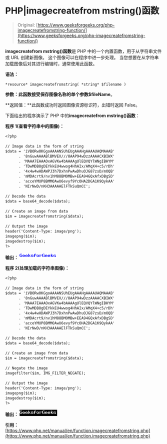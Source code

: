 # PHP|imagecreatefrom mstring()函数

> Original: [https://www.geeksforgeeks.org/php-imagecreatefromstring-function/](https://www.geeksforgeeks.org/php-imagecreatefromstring-function/)

**imagecreatefrom mstring()函数**是 PHP 中的一个内置函数，用于从字符串文件或 URL 创建新图像。 这个图像可以在程序中进一步处理。 当您想要在从字符串加载图像后对其进行编辑时，通常使用此函数。

**语法：**

```
*resource* imagecreatefromstring( *string* $filename )
```

**参数：**此函数接受保存图像名称的单个参数**$fileName**。

**返回值：**此函数成功时返回图像资源标识符，出错时返回 False。

下面给出的程序演示了 PHP 中的**imagecreatefrom mstring()函数**：

**程序 1(查看字符串中的图像)：**

```
<?php

// Image data in the form of string
$data = 'iVBORw0KGgoAAAANSUhEUgAAAHgAAAAUAQMAAAB'
      . '8nGuwAAAABlBMVEX///8AAP94wDzzAAAACXBIWX'
      . 'MAAA7EAAAOxAGVKw4bAAAAgUlEQVQYlWNgIBHYM'
      . 'TDwMDB8gDEYkkEU4wwog4HhAIx/AMqX4+c5/rDh'
      . '4x4w4wHDAWPJ3h7DxhnPwAwDhuOJG87zsD/mOQB'
      . 'mMDAcrt9/nv1hM88BMOMBw+EEA94GQxAfxDBgSD'
      . 'acceYMUP8BMMOAwU6evyf9YcOHA2DGA1K9QykAA'
      . 'NIrNwD/nKH3AAAAAElFTkSuQmCC';

// Decode the data
$data = base64_decode($data);

// Create an image from data
$im = imagecreatefromstring($data);

// Output the image
header('Content-Type: image/png');
imagepng($im);
imagedestroy($im);
?>
```

**输出：**
![](img/53d7e1ebd2bf40195945c9e90be8b3ec.png)

**程序 2(处理加载的字符串图像)：**

```
<?php

// Image data in the form of string
$data = 'iVBORw0KGgoAAAANSUhEUgAAAHgAAAAUAQMAAAB'
      . '8nGuwAAAABlBMVEX///8AAP94wDzzAAAACXBIWX'
      . 'MAAA7EAAAOxAGVKw4bAAAAgUlEQVQYlWNgIBHYM'
      . 'TDwMDB8gDEYkkEU4wwog4HhAIx/AMqX4+c5/rDh'
      . '4x4w4wHDAWPJ3h7DxhnPwAwDhuOJG87zsD/mOQB'
      . 'mMDAcrt9/nv1hM88BMOMBw+EEA94GQxAfxDBgSD'
      . 'acceYMUP8BMMOAwU6evyf9YcOHA2DGA1K9QykAA'
      . 'NIrNwD/nKH3AAAAAElFTkSuQmCC';

// Decode the data
$data = base64_decode($data);

// Create an image from data
$im = imagecreatefromstring($data);

// Negate the image
imagefilter($im, IMG_FILTER_NEGATE);

// Output the image
header('Content-Type: image/png');
imagepng($im);
imagedestroy($im);
?>
```

**输出：**
![](img/72cae62054dba609055ac4b7762e250d.png)

**引用：**[https://www.php.net/manual/en/function.imagecreatefromstring.php](https://www.php.net/manual/en/function.imagecreatefromstring.php)
